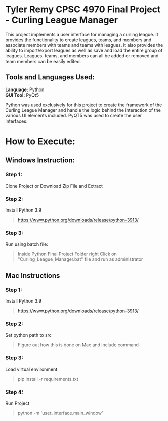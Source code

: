 # Tyler Remy CPSC 4970 Final Project - Curling League Manager
This project implements a user interface for managing a curling league. It provides the functionality to create leagues, teams, and members and associate members with teams and teams with leagues. 
It also provides the ability to import/export leagues as well as save and load the entire group of leagues. Leagues, teams, and members can all be added or removed and team members can be easily edited.

## Tools and Languages Used:

**Language:** Python</br>
**GUI Tool:** PyQt5

Python was used exclusively for this project to create the framework of the Curling League Manager and handle the logic behind the interaction of the various UI elements included. PyQT5 was used to create the user interfaces.

# How to Execute:
## Windows Instruction:

### Step 1:
Clone Project or Download Zip File and Extract

### Step 2:
Install Python 3.9
>https://www.python.org/downloads/release/python-3913/

### Step 3:
Run using batch file:
> Inside Python Final Project Folder right Click on "Curling_League_Manager.bat" file and run as administrator


## Mac Instructions

### Step 1:
Install Python 3.9
>https://www.python.org/downloads/release/python-3913/

### Step 2:
Set python path to src
> Figure out how this is done on Mac and include command

### Step 3:
Load virtual environment
>pip install -r requirements.txt

### Step 4:
Run Project
> python -m 'user_interface.main_window'


